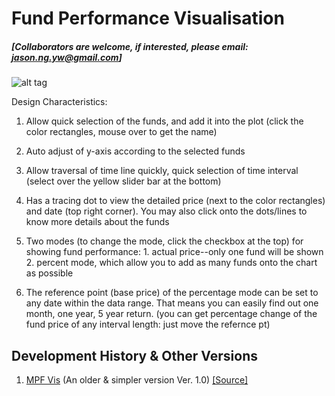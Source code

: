 # Fund Performance Visualisation
##### [Collaborators are welcome, if interested, please email: jason.ng.yw@gmail.com]

![alt tag](https://raw.github.com/ywng/fundvis/master/scr_shot.png)

Design Characteristics:

1. Allow quick selection of the funds, and add it into the plot (click the color rectangles, mouse over to get the name)

2. Auto adjust of y-axis according to the selected funds

3. Allow traversal of time line quickly, quick selection of time interval (select over the yellow slider bar at the bottom)

4. Has a tracing dot to view the detailed price (next to the color rectangles) and date (top right corner). You may also click onto the dots/lines to know more details about the funds

5. Two modes (to change the mode, click the checkbox at the top) for showing fund performance: 1. actual price--only one fund will be shown  2. percent mode, which allow you to add as many funds onto the chart as possible

6. The reference point (base price) of the percentage mode can be set to any date within the data range. That means you can easily find out one month, one year, 5 year return. (you can get percentage change of the fund price of any interval length: just move the refernce pt)


<h2>Development History & Other Versions</h2>
<ol>
<p>
<li><a href="http://ywng-d3apps.rhcloud.com/mpfvis/"> MPF Vis</a> (An older & simpler version Ver. 1.0) <a href="https://github.com/ywng/mpf_vis">[Source]</a></li>
</p>
</ol>
